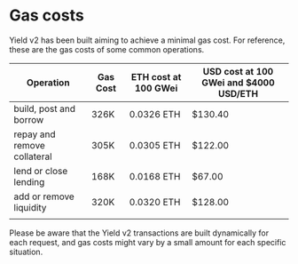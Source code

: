 # Gas costs
Yield v2 has been built aiming to achieve a minimal gas cost. For reference, these are the gas costs of some common operations.

| Operation                   | Gas Cost | ETH cost at 100 GWei | USD cost at 100 GWei and \$4000 USD/ETH | 
|-----------------------------|------|------------|---------|
| build, post and borrow      | 326K | 0.0326 ETH | \$130.40 |
| repay and remove collateral | 305K | 0.0305 ETH | \$122.00 |
| lend or close lending       | 168K | 0.0168 ETH |  \$67.00 |
| add or remove liquidity     | 320K | 0.0320 ETH | \$128.00 |
|                             |      |            |         |

Please be aware that the Yield v2 transactions are built dynamically for each request, and gas costs might vary by a small amount for each specific situation.
